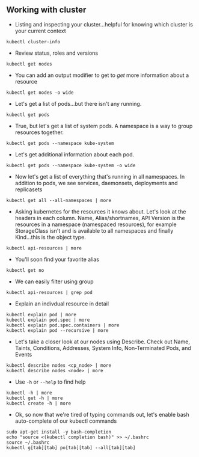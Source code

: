 ## Working with cluster

- Listing and inspecting your cluster...helpful for knowing which cluster is your current context

```
kubectl cluster-info
```

- Review status, roles and versions
```
kubectl get nodes
```

- You can add an output modifier to get to *get* more information about a resource

```
kubectl get nodes -o wide
```

- Let's get a list of pods...but there isn't any running.

```
kubectl get pods 
```

- True, but let's get a list of system pods. A namespace is a way to group resources together.
```
kubectl get pods --namespace kube-system
```

- Let's get additional information about each pod. 
```
kubectl get pods --namespace kube-system -o wide
```

- Now let's get a list of everything that's running in all namespaces. In addition to pods, we see services, daemonsets, deployments and replicasets

```
kubectl get all --all-namespaces | more
```

- Asking kubernetes for the resources it knows about. Let's look at the headers in each column. Name, Alias/shortnames, API Version 
is the resources in a namespace (namespaced resources), for example StorageClass isn't and is available to all namespaces and finally Kind...this is the object type.

```
kubectl api-resources | more
```

- You'll soon find your favorite alias
```
kubectl get no
```

- We can easily filter using group
```
kubectl api-resources | grep pod
```

- Explain an indivdual resource in detail
```
kubectl explain pod | more 
kubectl explain pod.spec | more 
kubectl explain pod.spec.containers | more 
kubectl explain pod --recursive | more 
```


- Let's take a closer look at our nodes using Describe. Check out Name, Taints, Conditions, Addresses, System Info, Non-Terminated Pods, and Events

```
kubectl describe nodes <cp_node> | more 
kubectl describe nodes <node> | more
```

- Use `-h` or `--help` to find help
```
kubectl -h | more
kubectl get -h | more
kubectl create -h | more
```

- Ok, so now that we're tired of typing commands out, let's enable 
bash auto-complete of our kubectl commands
```
sudo apt-get install -y bash-completion
echo "source <(kubectl completion bash)" >> ~/.bashrc
source ~/.bashrc
kubectl g[tab][tab] po[tab][tab] --all[tab][tab]
```